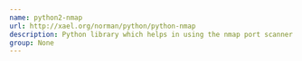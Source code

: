 ```yaml
---
name: python2-nmap
url: http://xael.org/norman/python/python-nmap
description: Python library which helps in using the nmap port scanner. URL : http://xael.org/norman/python/python-nmap Groups : None
group: None
---
```

